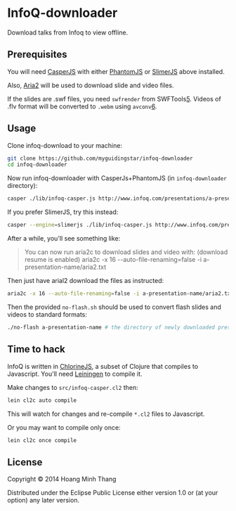 # InfoQ-downloader

Download talks from Infoq to view offline.

## Prerequisites

You will need [CasperJS][1] with either [PhantomJS][2] or [SlimerJS][3] above installed.

Also, [Aria2][4] will be used to download slide and video files.

If the slides are .swf files, you need `swfrender` from
SWFTools[5]. Videos of .flv format will be converted to `.webm` using
`avconv`[6].

[1]: http://casperjs.org
[2]: http://phantomjs.org
[3]: http://slimerjs.org
[4]: http://aria2.sourceforge.net
[5]: http://wiki.swftools.org/wiki/Swfrender
[6]: https://libav.org/avconv.html

## Usage

Clone infoq-download to your machine:

```bash
git clone https://github.com/myguidingstar/infoq-downloader
cd infoq-downloader
```

Now run infoq-downloader with CasperJs+PhantomJS (in `infoq-downloader` directory):

```bash
casper ./lib/infoq-casper.js http://www.infoq.com/presentations/a-presentation-name
```
If you prefer SlimerJS, try this instead:

```bash
casper --engine=slimerjs ./lib/infoq-casper.js http://www.infoq.com/presentations/a-presentation-name
```

After a while, you'll see something like:
> You can now run aria2c to download slides and video with:
> (download resume is enabled)
> aria2c -x 16 --auto-file-renaming=false -i a-presentation-name/aria2.txt

Then just have arial2 download the files as instructed:

```bash
aria2c -x 16 --auto-file-renaming=false -i a-presentation-name/aria2.txt
```

Then the provided `no-flash.sh` should be used to convert flash slides
and videos to standard formats:

```bash
./no-flash a-presentation-name # the directory of newly downloaded presentation
```

## Time to hack

InfoQ is written in [ChlorineJS][5], a subset of Clojure that compiles to Javascript. You'll need [Leiningen][6] to compile it.

[5]: https://github.com/chlorinejs
[6]: http://leiningen.org

Make changes to `src/infoq-casper.cl2` then:

```bash
lein cl2c auto compile
```

This will watch for changes and re-compile `*.cl2` files to Javascript.

Or you may want to compile only once:

```bash
lein cl2c once compile
```

## License

Copyright © 2014 Hoang Minh Thang

Distributed under the Eclipse Public License either version 1.0 or (at
your option) any later version.
